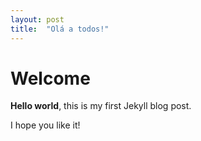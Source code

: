 ```yaml
---
layout: post
title:  "Olá a todos!"
---
```


# Welcome

**Hello world**, this is my first Jekyll blog post.

I hope you like it!